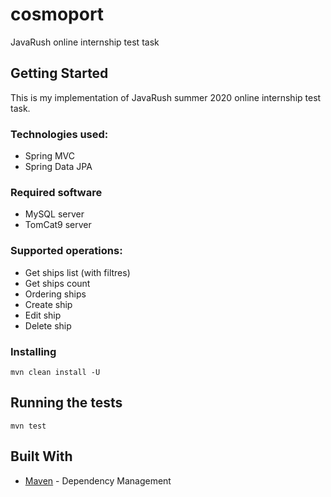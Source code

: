 # cosmoport

JavaRush online internship test task

## Getting Started

This is my implementation of JavaRush summer 2020 online internship test task.

### Technologies used:

* Spring MVC
* Spring Data JPA

### Required software

* MySQL server
* TomCat9 server

### Supported operations:
- Get ships list (with filtres)
- Get ships count
- Ordering ships
- Create ship
- Edit ship
- Delete ship

### Installing

```
mvn clean install -U
```

## Running the tests

```
mvn test
```

## Built With

* [Maven](https://maven.apache.org/) - Dependency Management
